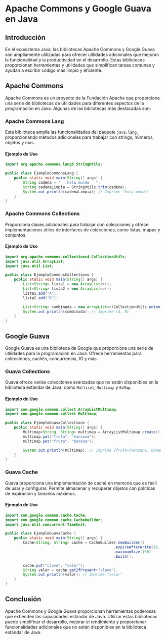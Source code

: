# Apache Commons y Google Guava en Java

## Introducción

En el ecosistema Java, las bibliotecas Apache Commons y Google Guava son ampliamente utilizadas para ofrecer utilidades adicionales que mejoran la funcionalidad y la productividad en el desarrollo. Estas bibliotecas proporcionan herramientas y utilidades que simplifican tareas comunes y ayudan a escribir código más limpio y eficiente.

## Apache Commons

Apache Commons es un proyecto de la Fundación Apache que proporciona una serie de bibliotecas de utilidades para diferentes aspectos de la programación en Java. Algunas de las bibliotecas más destacadas son:

### Apache Commons Lang

Esta biblioteca amplía las funcionalidades del paquete `java.lang`, proporcionando métodos adicionales para trabajar con strings, números, objetos y más.

#### Ejemplo de Uso

```java
import org.apache.commons.lang3.StringUtils;

public class EjemploCommonsLang {
    public static void main(String[] args) {
        String cadena = "   hola mundo   ";
        String cadenaLimpia = StringUtils.trim(cadena);
        System.out.println(cadenaLimpia); // Imprime "hola mundo"
    }
}
```

### Apache Commons Collections

Proporciona clases adicionales para trabajar con colecciones y ofrece implementaciones útiles de interfaces de colecciones, como listas, mapas y conjuntos.

#### Ejemplo de Uso

```java
import org.apache.commons.collections4.CollectionUtils;
import java.util.ArrayList;
import java.util.List;

public class EjemploCommonsCollections {
    public static void main(String[] args) {
        List<String> lista1 = new ArrayList<>();
        List<String> lista2 = new ArrayList<>();
        lista1.add("A");
        lista2.add("B");

        List<String> combinada = new ArrayList<>(CollectionUtils.union(lista1, lista2));
        System.out.println(combinada); // Imprime [A, B]
    }
}
```

## Google Guava

Google Guava es una biblioteca de Google que proporciona una serie de utilidades para la programación en Java. Ofrece herramientas para colecciones, cachés, concurrencia, IO y más.

### Guava Collections

Guava ofrece varias colecciones avanzadas que no están disponibles en la biblioteca estándar de Java, como `Multiset`, `Multimap` y `BiMap`.

#### Ejemplo de Uso

```java
import com.google.common.collect.ArrayListMultimap;
import com.google.common.collect.Multimap;

public class EjemploGuavaCollections {
    public static void main(String[] args) {
        Multimap<String, String> multimap = ArrayListMultimap.create();
        multimap.put("fruta", "manzana");
        multimap.put("fruta", "banana");

        System.out.println(multimap); // Imprime {fruta=[manzana, banana]}
    }
}
```

### Guava Cache

Guava proporciona una implementación de caché en memoria que es fácil de usar y configurar. Permite almacenar y recuperar objetos con políticas de expiración y tamaños máximos.

#### Ejemplo de Uso

```java
import com.google.common.cache.Cache;
import com.google.common.cache.CacheBuilder;
import java.util.concurrent.TimeUnit;

public class EjemploGuavaCache {
    public static void main(String[] args) {
        Cache<String, String> cache = CacheBuilder.newBuilder()
                                                 .expireAfterWrite(10, TimeUnit.MINUTES)
                                                 .maximumSize(100)
                                                 .build();

        cache.put("clave", "valor");
        String valor = cache.getIfPresent("clave");
        System.out.println(valor); // Imprime "valor"
    }
}
```

## Conclusión

Apache Commons y Google Guava proporcionan herramientas poderosas que extienden las capacidades estándar de Java. Utilizar estas bibliotecas puede simplificar el desarrollo, mejorar el rendimiento y proporcionar funcionalidades adicionales que no están disponibles en la biblioteca estándar de Java.
